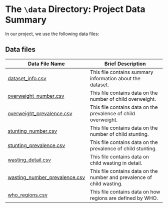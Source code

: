 # The `\data` Directory: Project Data Summary 

In our project, we use the following data files:

## Data files
|Data File Name | Brief Description|
|---------------| -----------------|
|[dataset_info.csv](./dataset_info.csv) | This file contains summary information about the dataset.
|[overweight_number.csv](./overweight_number.csv) | This file contains data on the number of child overweight.
|[overweight_prevalence.csv](./overweight_prevalence.csv) | This file contains data on the prevalence of child overweight.
|[stunting_number.csv](./stunting_number.csv) | This file contains data on the number of child stunting.
|[stunting_prevalence.csv](./stunting_prevalence.csv) | This file contains data on the prevalence of child stunting.
|[wasting_detail.csv](./wasting_detail.csv) | This file contains data on child wasting in detail.
|[wasting_number_prevalence.csv](./wasting_number_prevalence.csv) | This file contains data on the number and prevalence of child wasting.
|[who_regions.csv](./who_regions.csv) | This file contains data on how regions are defined by WHO.
